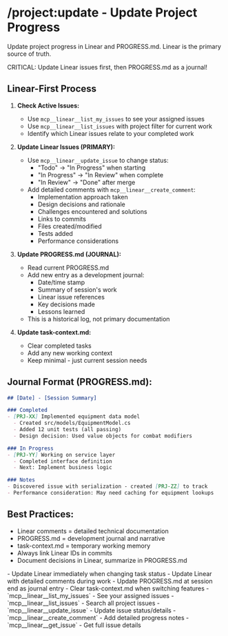 # /project:update - Update Project Progress

Update project progress in Linear and PROGRESS.md. Linear is the primary source of truth.

<instructions>
CRITICAL: Update Linear issues first, then PROGRESS.md as a journal!

## Linear-First Process

1. **Check Active Issues:**
   - Use `mcp__linear__list_my_issues` to see your assigned issues
   - Use `mcp__linear__list_issues` with project filter for current work
   - Identify which Linear issues relate to your completed work

2. **Update Linear Issues (PRIMARY):**
   - Use `mcp__linear__update_issue` to change status:
     - "Todo" → "In Progress" when starting
     - "In Progress" → "In Review" when complete
     - "In Review" → "Done" after merge
   - Add detailed comments with `mcp__linear__create_comment`:
     - Implementation approach taken
     - Design decisions and rationale
     - Challenges encountered and solutions
     - Links to commits
     - Files created/modified
     - Tests added
     - Performance considerations

3. **Update PROGRESS.md (JOURNAL):**
   - Read current PROGRESS.md
   - Add new entry as a development journal:
     - Date/time stamp
     - Summary of session's work
     - Linear issue references
     - Key decisions made
     - Lessons learned
   - This is a historical log, not primary documentation

4. **Update task-context.md:**
   - Clear completed tasks
   - Add any new working context
   - Keep minimal - just current session needs

## Journal Format (PROGRESS.md):
```markdown
## [Date] - [Session Summary]

### Completed
- [PRJ-XX] Implemented equipment data model
  - Created src/models/EquipmentModel.cs
  - Added 12 unit tests (all passing)
  - Design decision: Used value objects for combat modifiers

### In Progress
- [PRJ-YY] Working on service layer
  - Completed interface definition
  - Next: Implement business logic

### Notes
- Discovered issue with serialization - created [PRJ-ZZ] to track
- Performance consideration: May need caching for equipment lookups
```

## Best Practices:
- Linear comments = detailed technical documentation
- PROGRESS.md = development journal and narrative
- task-context.md = temporary working memory
- Always link Linear IDs in commits
- Document decisions in Linear, summarize in PROGRESS.md
</instructions>

<frequency>
- Update Linear immediately when changing task status
- Update Linear with detailed comments during work
- Update PROGRESS.md at session end as journal entry
- Clear task-context.md when switching features
</frequency>

<linear-commands>
- `mcp__linear__list_my_issues` - See your assigned issues
- `mcp__linear__list_issues` - Search all project issues
- `mcp__linear__update_issue` - Update issue status/details
- `mcp__linear__create_comment` - Add detailed progress notes
- `mcp__linear__get_issue` - Get full issue details
</linear-commands>
